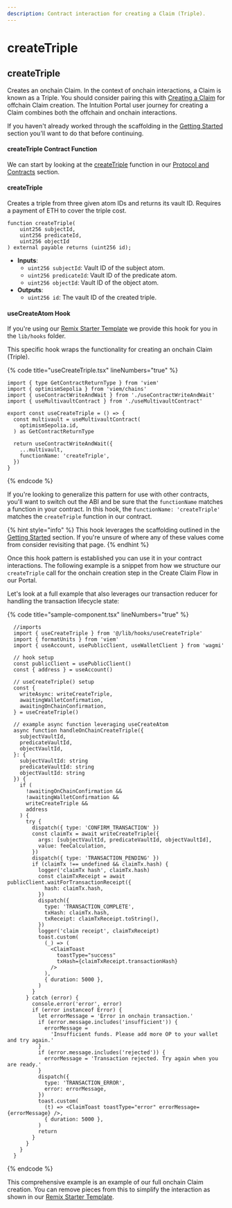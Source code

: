 ```yaml
---
description: Contract interaction for creating a Claim (Triple).
---
```


# createTriple

## createTriple

Creates an onchain Claim. In the context of onchain interactions, a Claim is known as a Triple. You should consider pairing this with [Creating a Claim](../api/claim/create-a-claim.md) for offchain Claim creation. The Intuition Portal user journey for creating a Claim combines both the offchain and onchain interactions.&#x20;

If you haven't already worked through the scaffolding in the [Getting Started](https://app.gitbook.com/o/xYyeoT5KBfRZxYH5NYQb/s/9RbcQCLDAZejj4yGMuAM/contract-interactions/getting-started) section you'll want to do that before continuing.

#### createTriple Contract Function <a href="#createatom-contract-function" id="createatom-contract-function"></a>

We can start by looking at the [createTriple](../protocol-and-contracts/contract-documentation.md#createtriple) function in our [Protocol and Contracts](broken-reference) section.

#### createTriple

Creates a triple from three given atom IDs and returns its vault ID. Requires a payment of ETH to cover the triple cost.

```solidity
function createTriple(
    uint256 subjectId,
    uint256 predicateId,
    uint256 objectId
) external payable returns (uint256 id);
```

* **Inputs**:
  * `uint256 subjectId`: Vault ID of the subject atom.
  * `uint256 predicateId`: Vault ID of the predicate atom.
  * `uint256 objectId`: Vault ID of the object atom.
* **Outputs**:
  * `uint256 id`: The vault ID of the created triple.

#### useCreateAtom Hook <a href="#usecreateatom-hook" id="usecreateatom-hook"></a>

If you're using our [Remix Starter Template](https://github.com/0xIntuition/app-template-remix) we provide this hook for you in the `lib/hooks` folder.&#x20;

This specific hook wraps the functionality for creating an onchain Claim (Triple).

{% code title="useCreateTriple.tsx" lineNumbers="true" %}
```tsx
import { type GetContractReturnType } from 'viem'
import { optimismSepolia } from 'viem/chains'
import { useContractWriteAndWait } from './useContractWriteAndWait'
import { useMultivaultContract } from './useMultivaultContract'

export const useCreateTriple = () => {
  const multivault = useMultivaultContract(
    optimismSepolia.id,
  ) as GetContractReturnType

  return useContractWriteAndWait({
    ...multivault,
    functionName: 'createTriple',
  })
}
```
{% endcode %}

If you're looking to generalize this pattern for use with other contracts, you'll want to switch out the ABI and be sure that the `functionName` matches a function in your contract. In this hook, the `functionName: 'createTriple'` matches the `createTriple` function in our contract.

{% hint style="info" %}
This hook leverages the scaffolding outlined in the [Getting Started](getting-started.md) section. If you're unsure of where any of these values come from consider revisiting that page.
{% endhint %}

Once this hook pattern is established you can use it in your contract interactions. The following example is a snippet from how we structure our `createTriple` call for the onchain creation step in the Create Claim Flow in our Portal.

Let's look at a full example that also leverages our transaction reducer for handling the transaction lifecycle state:

{% code title="sample-component.tsx" lineNumbers="true" %}
```tsx
  //imports
  import { useCreateTriple } from '@/lib/hooks/useCreateTriple'
  import { formatUnits } from 'viem'
  import { useAccount, usePublicClient, useWalletClient } from 'wagmi'
  
  // hook setup
  const publicClient = usePublicClient()
  const { address } = useAccount()
    
  // useCreateTriple() setup
  const {
    writeAsync: writeCreateTriple,
    awaitingWalletConfirmation,
    awaitingOnChainConfirmation,
  } = useCreateTriple()

  // example async function leveraging useCreateAtom
  async function handleOnChainCreateTriple({
    subjectVaultId,
    predicateVaultId,
    objectVaultId,
  }: {
    subjectVaultId: string
    predicateVaultId: string
    objectVaultId: string
  }) {
    if (
      !awaitingOnChainConfirmation &&
      !awaitingWalletConfirmation &&
      writeCreateTriple &&
      address
    ) {
      try {
        dispatch({ type: 'CONFIRM_TRANSACTION' })
        const claimTx = await writeCreateTriple({
          args: [subjectVaultId, predicateVaultId, objectVaultId],
          value: feeCalculation,
        })
        dispatch({ type: 'TRANSACTION_PENDING' })
        if (claimTx !== undefined && claimTx.hash) {
          logger('claimTx hash', claimTx.hash)
          const claimTxReceipt = await publicClient.waitForTransactionReceipt({
            hash: claimTx.hash,
          })
          dispatch({
            type: 'TRANSACTION_COMPLETE',
            txHash: claimTx.hash,
            txReceipt: claimTxReceipt.toString(),
          })
          logger('claim receipt', claimTxReceipt)
          toast.custom(
            (_) => (
              <ClaimToast
                toastType="success"
                txHash={claimTxReceipt.transactionHash}
              />
            ),
            { duration: 5000 },
          )
        }
      } catch (error) {
        console.error('error', error)
        if (error instanceof Error) {
          let errorMessage = 'Error in onchain transaction.'
          if (error.message.includes('insufficient')) {
            errorMessage =
              'Insufficient funds. Please add more OP to your wallet and try again.'
          }
          if (error.message.includes('rejected')) {
            errorMessage = 'Transaction rejected. Try again when you are ready.'
          }
          dispatch({
            type: 'TRANSACTION_ERROR',
            error: errorMessage,
          })
          toast.custom(
            (t) => <ClaimToast toastType="error" errorMessage={errorMessage} />,
            { duration: 5000 },
          )
          return
        }
      }
    }
  }
```
{% endcode %}

This comprehensive example is an example of our full onchain Claim creation. You can remove pieces from this to simplify the interaction as shown in our [Remix Starter Template](https://github.com/0xIntuition/app-template-remix).&#x20;
